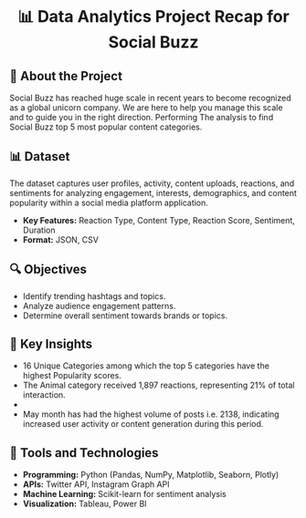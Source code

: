 
<h1 align="center">📊 Data Analytics Project Recap for Social Buzz</h1>

<h2>📌 About the Project</h2>
<p>
Social Buzz has reached huge scale in recent years to become recognized as a 
global unicorn company. We are here to help you manage this scale and to 
guide you in the right direction. Performing The analysis to find Social Buzz top 5 
most popular content categories.
</p>

<h2>📊 Dataset</h2>
<p>
The dataset captures user profiles, activity, content uploads, reactions, and sentiments for analyzing engagement, interests, demographics, and content popularity within a social media platform application.
<ul>
  <li><strong>Key Features:</strong> Reaction Type, Content Type, Reaction Score, Sentiment, Duration</li>
  <li><strong>Format:</strong> JSON, CSV</li>
</ul>

<h2>🔍 Objectives</h2>
<ul>
  <li>Identify trending hashtags and topics.</li>
  <li>Analyze audience engagement patterns.</li>
  <li>Determine overall sentiment towards brands or topics.</li>
</ul>

<h2>🚀 Key Insights</h2>
<ul>
  <li>16 Unique Categories among which the top 5 categories have the highest Popularity scores.</li>
  <li>The Animal category received 1,897 reactions, representing 21% of total interaction.</li>
  <li></li>
  <li>May month has had the highest volume of posts i.e. 2138, indicating increased user activity or content generation during this period.</li>
</ul>


<h2>🔧 Tools and Technologies</h2>
<ul>
  <li><strong>Programming:</strong> Python (Pandas, NumPy, Matplotlib, Seaborn, Plotly)</li>
  <li><strong>APIs:</strong> Twitter API, Instagram Graph API</li>
  <li><strong>Machine Learning:</strong> Scikit-learn for sentiment analysis</li>
  <li><strong>Visualization:</strong> Tableau, Power BI</li>
</ul>

